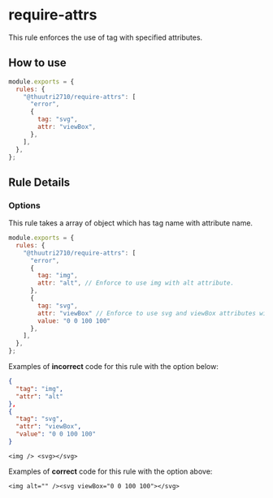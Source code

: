 # require-attrs

This rule enforces the use of tag with specified attributes.

## How to use

```js,.eslintrc.js
module.exports = {
  rules: {
    "@thuutri2710/require-attrs": [
      "error",
      {
        tag: "svg",
        attr: "viewBox",
      },
    ],
  },
};
```

## Rule Details

### Options

This rule takes a array of object which has tag name with attribute name.

```js
module.exports = {
  rules: {
    "@thuutri2710/require-attrs": [
      "error",
      {
        tag: "img",
        attr: "alt", // Enforce to use img with alt attribute.
      },
      {
        tag: "svg",
        attr: "viewBox" // Enforce to use svg and viewBox attributes with "0 0 100 100" value.
        value: "0 0 100 100"
      },
    ],
  },
};
```

Examples of **incorrect** code for this rule with the option below:

```json
{
  "tag": "img",
  "attr": "alt"
},
{
  "tag": "svg",
  "attr": "viewBox",
  "value": "0 0 100 100"
}
```

```html,incorrect
<img /> <svg></svg>
```

Examples of **correct** code for this rule with the option above:

```html,correct
<img alt="" /><svg viewBox="0 0 100 100"></svg>
```
